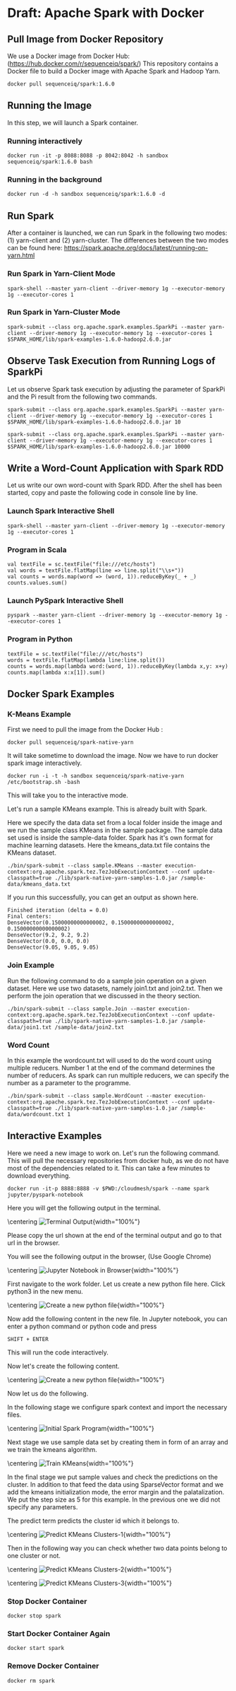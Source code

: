 # Draft: Apache Spark with Docker

## Pull Image from Docker Repository

We use a Docker image from Docker Hub:
(https://hub.docker.com/r/sequenceiq/spark/) This repository contains a
Docker file to build a Docker image with Apache Spark and Hadoop Yarn.

    docker pull sequenceiq/spark:1.6.0

## Running the Image

In this step, we will launch a Spark container.

### Running interactively

    docker run -it -p 8088:8088 -p 8042:8042 -h sandbox sequenceiq/spark:1.6.0 bash

### Running in the background

    docker run -d -h sandbox sequenceiq/spark:1.6.0 -d

## Run Spark

After a container is launched, we can run Spark in the following two
modes: (1) yarn-client and (2) yarn-cluster. The differences between the
two modes can be found here:
https://spark.apache.org/docs/latest/running-on-yarn.html

### Run Spark in Yarn-Client Mode

    spark-shell --master yarn-client --driver-memory 1g --executor-memory 1g --executor-cores 1

### Run Spark in Yarn-Cluster Mode

    spark-submit --class org.apache.spark.examples.SparkPi --master yarn-client --driver-memory 1g --executor-memory 1g --executor-cores 1 $SPARK_HOME/lib/spark-examples-1.6.0-hadoop2.6.0.jar

## Observe Task Execution from Running Logs of SparkPi

Let us observe Spark task execution by adjusting the parameter of
SparkPi and the Pi result from the following two commands.

    spark-submit --class org.apache.spark.examples.SparkPi --master yarn-client --driver-memory 1g --executor-memory 1g --executor-cores 1 $SPARK_HOME/lib/spark-examples-1.6.0-hadoop2.6.0.jar 10

    spark-submit --class org.apache.spark.examples.SparkPi --master yarn-client --driver-memory 1g --executor-memory 1g --executor-cores 1 $SPARK_HOME/lib/spark-examples-1.6.0-hadoop2.6.0.jar 10000

## Write a Word-Count Application with Spark RDD

Let us write our own word-count with Spark RDD. After the shell has been
started, copy and paste the following code in console line by line.

### Launch Spark Interactive Shell

    spark-shell --master yarn-client --driver-memory 1g --executor-memory 1g --executor-cores 1

### Program in Scala

    val textFile = sc.textFile("file:///etc/hosts")
    val words = textFile.flatMap(line => line.split("\\s+"))
    val counts = words.map(word => (word, 1)).reduceByKey(_ + _)
    counts.values.sum()

### Launch PySpark Interactive Shell

    pyspark --master yarn-client --driver-memory 1g --executor-memory 1g --executor-cores 1

### Program in Python

    textFile = sc.textFile("file:///etc/hosts")
    words = textFile.flatMap(lambda line:line.split())
    counts = words.map(lambda word:(word, 1)).reduceByKey(lambda x,y: x+y)
    counts.map(lambda x:x[1]).sum()

## Docker Spark Examples

### K-Means Example

First we need to pull the image from the Docker Hub :

    docker pull sequenceiq/spark-native-yarn

It will take sometime to download the image. Now we have to run docker
spark image interactively.

    docker run -i -t -h sandbox sequenceiq/spark-native-yarn /etc/bootstrap.sh -bash

This will take you to the interactive mode.

Let's run a sample KMeans example. This is already built with Spark.

Here we specify the data data set from a local folder inside the image
and we run the sample class KMeans in the sample package. The sample
data set used is inside the sample-data folder. Spark has it's own
format for machine learning datasets. Here the kmeans_data.txt file
contains the KMeans dataset.

    ./bin/spark-submit --class sample.KMeans --master execution-context:org.apache.spark.tez.TezJobExecutionContext --conf update-classpath=true ./lib/spark-native-yarn-samples-1.0.jar /sample-data/kmeans_data.txt

If you run this successfully, you can get an output as shown here.

    Finished iteration (delta = 0.0)
    Final centers:
    DenseVector(0.15000000000000002, 0.15000000000000002, 0.15000000000000002)
    DenseVector(9.2, 9.2, 9.2)
    DenseVector(0.0, 0.0, 0.0)
    DenseVector(9.05, 9.05, 9.05)

### Join Example

Run the following command to do a sample join operation on a given
dataset. Here we use two datasets, namely join1.txt and join2.txt. Then
we perform the join operation that we discussed in the theory section.

    ./bin/spark-submit --class sample.Join --master execution-context:org.apache.spark.tez.TezJobExecutionContext --conf update-classpath=true ./lib/spark-native-yarn-samples-1.0.jar /sample-data/join1.txt /sample-data/join2.txt

### Word Count

In this example the wordcount.txt will used to do the word count using
multiple reducers. Number 1 at the end of the command determines the
number of reducers. As spark can run multiple reducers, we can specify
the number as a parameter to the programme.

    ./bin/spark-submit --class sample.WordCount --master execution-context:org.apache.spark.tez.TezJobExecutionContext --conf update-classpath=true ./lib/spark-native-yarn-samples-1.0.jar /sample-data/wordcount.txt 1

## Interactive Examples

Here we need a new image to work on. Let's run the following command.
This will pull the necessary repositories from docker hub, as we do not
have most of the dependencies related to it. This can take a few minutes
to download everything.

    docker run -it-p 8888:8888 -v $PWD:/cloudmesh/spark --name spark jupyter/pyspark-notebook

Here you will get the following output in the terminal.

\centering
![Terminal Output](images/docker-spark-jupyter.png){width="100%"}

Please copy the url shown at the end of the terminal output and go to
that url in the browser.

You will see the following output in the browser, (Use Google Chrome)

\centering
![Jupyter Notebook in
Browser](images/docker-spark-jup-1.png){width="100%"}

First navigate to the work folder. Let us create a new python file here.
Click python3 in the new menu.

\centering
![Create a new python file](images/docker-spark-jup-2.png){width="100%"}

Now add the following content in the new file. In Jupyter notebook, you
can enter a python command or python code and press

    SHIFT + ENTER

This will run the code interactively.

Now let's create the following content.

\centering
![Create a new python file](images/docker-spark-jup-3.png){width="100%"}

Now let us do the following.

In the following stage we configure spark context and import the
necessary files.

\centering
![Initial Spark Program](images/docker-spark-tut-1.png){width="100%"}

Next stage we use sample data set by creating them in form of an array
and we train the kmeans algorithm.

\centering
![Train KMeans](images/docker-spark-tut-4.png){width="100%"}

In the final stage we put sample values and check the predictions on the
cluster. In addition to that feed the data using SparseVector format and
we add the kmeans initialization mode, the error margin and the
palatalization. We put the step size as 5 for this example. In the
previous one we did not specify any parameters.

The predict term predicts the cluster id which it belongs to.

\centering
![Predict KMeans
Clusters-1](images/docker-spark-tut-5.png){width="100%"}

Then in the following way you can check whether two data points belong
to one cluster or not.

\centering
![Predict KMeans
Clusters-2](images/docker-spark-tut-2.png){width="100%"}

\centering
![Predict KMeans
Clusters-3](images/docker-spark-tut-3.png){width="100%"}

### Stop Docker Container

    docker stop spark

### Start Docker Container Again

    docker start spark

### Remove Docker Container

    docker rm spark
